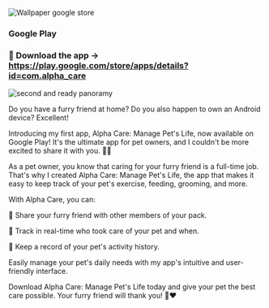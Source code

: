 ![Wallpaper google store](https://github.com/Alpha110R/Alpha_Care_Presentation/assets/68230416/a9196a86-afc7-4469-ab7a-e8ac6d5c6c64)

### Google Play
### :calling: Download the app -> https://play.google.com/store/apps/details?id=com.alpha_care

![second and ready panoramy](https://github.com/Alpha110R/Alpha_Care_Presentation/assets/68230416/ea203944-3401-408f-a6bb-11c9bf323ae1)

Do you have a furry friend at home? Do you also happen to own an Android device? Excellent!

Introducing my first app, Alpha Care: Manage Pet's Life, now available on Google Play! It's the ultimate app for pet owners, and I couldn't be more excited to share it with you. 🐶🐱

As a pet owner, you know that caring for your furry friend is a full-time job. That's why I created Alpha Care: Manage Pet's Life, the app that makes it easy to keep track of your pet's exercise, feeding, grooming, and more.

With Alpha Care, you can:

🐾 Share your furry friend with other members of your pack.

🐾 Track in real-time who took care of your pet and when.

🐾 Keep a record of your pet's activity history.

Easily manage your pet's daily needs with my app's intuitive and user-friendly interface. 

Download Alpha Care: Manage Pet's Life today and give your pet the best care possible. Your furry friend will thank you! 🐾❤️


